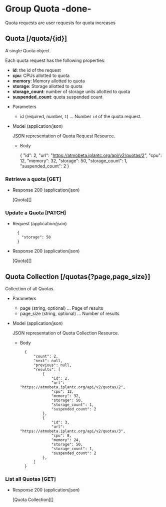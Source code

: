 # Group Quota -done-
Quota requests are user requests for quota increases

## Quota [/quota/{id}]
A single Quota object.

Each quota request has the following properties:

- **id**: the id of the request
- **cpu**: CPUs allotted to quota
- **memory**: Memory allotted to quota
- **storage**: Storage allotted to quota
- **storage_count**: number of storage units allotted to quota
- **suspended_count**: quota suspended count

+ Parameters
    + id (required, number, `1`) ... Number `id` of the quota request.
    
+ Model (application/json)

    JSON representation of Quota Request Resource.

    + Body

        {
            "id": 2,
            "url": "https://atmobeta.iplantc.org/api/v2/quotas/2",
            "cpu": 12,
            "memory": 32,
            "storage": 50,
            "storage_count": 1,
            "suspended_count": 2
        }

### Retrieve a quota [GET]
+ Response 200 (application/json)

    [Quota][]

### Update a Quota [PATCH]
+ Request (application/json)

        {
          "storage": 50
        }

+ Response 200 (application/json)

    [Quota][]

## Quota Collection [/quotas{?page,page_size}]
Collection of all Quotas.

+ Parameters
    + page (string, optional) ... Page of results
    + page_size (string, optional) ... Number of results

+ Model (application/json)

    JSON representation of Quota Collection Resource.

    + Body

            {
                "count": 2,
                "next": null,
                "previous": null,
                "results": [
                    {
                        "id": 2,
                        "url": "https://atmobeta.iplantc.org/api/v2/quotas/2",
                        "cpu": 12,
                        "memory": 32,
                        "storage": 50,
                        "storage_count": 1,
                        "suspended_count": 2
                    },
                    {
                        "id": 3,
                        "url": "https://atmobeta.iplantc.org/api/v2/quotas/3",
                        "cpu": 8,
                        "memory": 24,
                        "storage": 50,
                        "storage_count": 1,
                        "suspended_count": 2
                    },
                ]
            }

### List all Quotas [GET]
+ Response 200 (application/json)

    [Quota Collection][]
